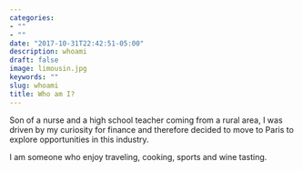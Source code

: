 ```yaml
---
categories:
- ""
- ""
date: "2017-10-31T22:42:51-05:00"
description: whoami
draft: false
image: limousin.jpg
keywords: ""
slug: whoami
title: Who am I?
---
```

Son of a nurse and a high school teacher coming from a rural area, I was driven by my curiosity for finance and therefore decided to move to Paris to explore opportunities in this industry.

I am someone who enjoy traveling, cooking, sports and wine tasting.